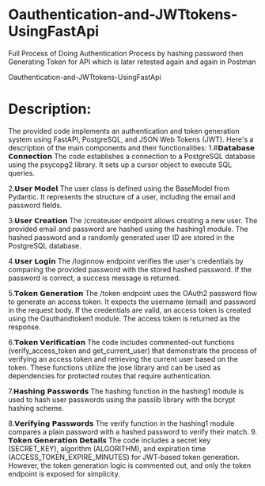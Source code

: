 # Oauthentication-and-JWTtokens-UsingFastApi
Full Process of Doing Authentication Process by hashing password  then Generating Token for API which is later retested again and again in Postman

Oauthentication-and-JWTtokens-UsingFastApi


# Description:
The provided code implements an authentication and token generation system using FastAPI, PostgreSQL, and JSON Web Tokens (JWT). 
Here's a description of the main components and their functionalities:
1.#𝗗𝗮𝘁𝗮𝗯𝗮𝘀𝗲 𝗖𝗼𝗻𝗻𝗲𝗰𝘁𝗶𝗼𝗻
The code establishes a connection to a PostgreSQL database using the psycopg2 library. 
It sets up a cursor object to execute SQL queries.

2.𝗨𝘀𝗲𝗿 𝗠𝗼𝗱𝗲𝗹
The user class is defined using the BaseModel from Pydantic. 
It represents the structure of a user, including the email and password fields.

3.𝗨𝘀𝗲𝗿 𝗖𝗿𝗲𝗮𝘁𝗶𝗼𝗻
The /createuser endpoint allows creating a new user. 
The provided email and password are hashed using the hashing1 module.
The hashed password and a randomly generated user ID are stored in the PostgreSQL database.

4.𝗨𝘀𝗲𝗿 𝗟𝗼𝗴𝗶𝗻
The /loginnow endpoint verifies the user's credentials by comparing the
provided password with the stored hashed password. If the password is correct, a success message is returned.

5.𝗧𝗼𝗸𝗲𝗻 𝗚𝗲𝗻𝗲𝗿𝗮𝘁𝗶𝗼𝗻
The /token endpoint uses the OAuth2 password flow to generate an access token.
It expects the username (email) and password in the request body. 
If the credentials are valid, an access token is created using the Oauthandtoken1 module. The access token is returned as the response.

6.𝗧𝗼𝗸𝗲𝗻 𝗩𝗲𝗿𝗶𝗳𝗶𝗰𝗮𝘁𝗶𝗼𝗻
 The code includes commented-out functions (verify_access_token and get_current_user) that 
demonstrate the process of verifying an access token and retrieving the current user based on the token.
These functions utilize the jose library and can be used as dependencies for protected routes that require authentication.

7.𝗛𝗮𝘀𝗵𝗶𝗻𝗴 𝗣𝗮𝘀𝘀𝘄𝗼𝗿𝗱𝘀
The hashing function in the hashing1 module is used to hash user passwords using the passlib library with the bcrypt hashing scheme.

8.𝗩𝗲𝗿𝗶𝗳𝘆𝗶𝗻𝗴 𝗣𝗮𝘀𝘀𝘄𝗼𝗿𝗱𝘀
 The verify function in the hashing1 module compares a plain password with a hashed password to verify their match.
9. 𝗧𝗼𝗸𝗲𝗻 𝗚𝗲𝗻𝗲𝗿𝗮𝘁𝗶𝗼𝗻 𝗗𝗲𝘁𝗮𝗶𝗹𝘀
The code includes a secret key (SECRET_KEY), algorithm (ALGORITHM), and expiration time (ACCESS_TOKEN_EXPIRE_MINUTES) for
JWT-based token generation. However, the token generation logic is commented out, and only the token endpoint is exposed for simplicity.
